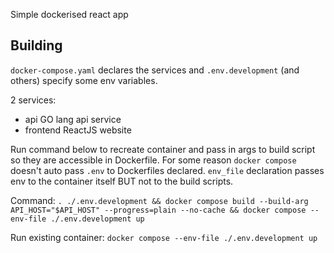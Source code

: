 Simple dockerised react app

## Building

`docker-compose.yaml` declares the services and `.env.development` (and others) specify some env variables.

2 services:
 - api
    GO lang api service
 - frontend
    ReactJS website

Run command below to recreate container and pass in args to build script so they are accessible in Dockerfile.
For some reason `docker compose` doesn't auto pass `.env` to Dockerfiles declared.
`env_file` declaration passes env to the container itself BUT not to the build scripts.

Command:
`. ./.env.development && docker compose build --build-arg API_HOST="$API_HOST" --progress=plain --no-cache && docker compose --env-file ./.env.development up`

Run existing container:
`docker compose --env-file ./.env.development up`